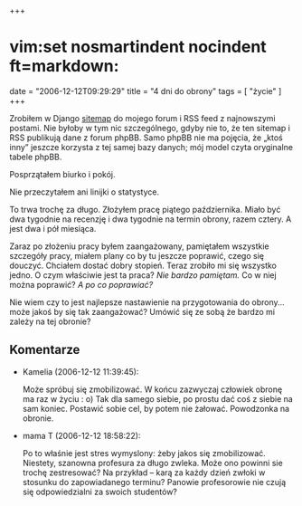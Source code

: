 +++
# vim:set nosmartindent nocindent ft=markdown:
date = "2006-12-12T09:29:29"
title = "4 dni do obrony"
tags = [ "życie" ]
+++

Zrobiłem w Django
[sitemap](https://www.google.com/webmasters/tools/docs/en/protocol.html) do
mojego forum i RSS feed z najnowszymi postami. Nie byłoby w tym nic
szczególnego, gdyby nie to, że ten sitemap i RSS publikują dane z forum phpBB.
Samo phpBB nie ma pojęcia, że „ktoś inny” jeszcze korzysta z tej samej bazy
danych; mój model czyta oryginalne tabele phpBB.

Posprzątałem biurko i pokój.

Nie przeczytałem ani linijki o statystyce.

<!--more-->

To trwa trochę za długo. Złożyłem pracę piątego października. Miało być dwa
tygodnie na recenzję i dwa tygodnie na termin obrony, razem cztery. A jest dwa
i pół miesiąca.

Zaraz po złożeniu pracy byłem zaangażowany, pamiętałem wszystkie szczegóły
pracy, miałem plany co by tu jeszcze poprawić, czego się douczyć. Chciałem
dostać dobry stopień. Teraz zrobiło mi się wszystko jedno. O czym właściwie
jest ta praca? _Nie bardzo pamiętam._ Co w niej można poprawić? _A po co
poprawiać?_

Nie wiem czy to jest najlepsze nastawienie na przygotowania do obrony... może
jakoś by się tak zaangażować? Umówić się ze sobą że bardzo mi zależy na tej
obronie?

## Komentarze

* Kamelia (2006-12-12 11:39:45): <p>Może spróbuj się zmobilizować. W końcu
  zazwyczaj człowiek obronę ma raz w życiu : o) Tak dla samego siebie, po prostu
  dać coś z siebie na sam koniec. Postawić sobie cel, by potem nie żałować.
  Powodzonka na obronie.</p>
* mama T (2006-12-12 18:58:22): <p>Po to właśnie jest stres wymyslony: żeby
  jakos się zmobilizować. Niestety, szanowna profesura za długo zwleka. Może ono
  powinni sie trochę zestresować? Na przykład &#8211; karą za każdy dzień zwłoki
  w stosunku do zapowiadanego terminu? Panowie profesorowie nie czują się
  odpowiedzialni za swoich studentów?</p>
